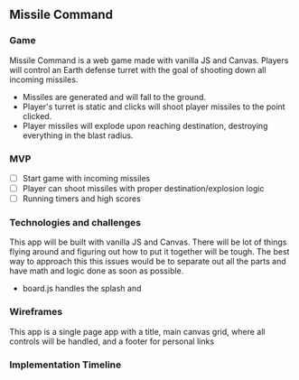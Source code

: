 ## Missile Command

### Game

Missile Command is a web game made with vanilla JS and Canvas. Players will control an Earth defense turret with the goal of shooting down all incoming missiles.

- Missiles are generated and will fall to the ground.
- Player's turret is static and clicks will shoot player missiles to the point clicked.
- Player missiles will explode upon reaching destination, destroying everything in the blast radius.

### MVP

- [ ] Start game with incoming missiles
- [ ] Player can shoot missiles with proper destination/explosion logic
- [ ] Running timers and high scores

### Technologies and challenges

This app will be built with vanilla JS and Canvas. There will be lot of things flying around and figuring out how to put it together will be tough. The best way to approach this this issues would be to separate out all the parts and have math and logic done as soon as possible.

* board.js handles the splash and

### Wireframes

This app is a single page app with a title, main canvas grid, where all controls will be handled, and a footer for personal links



### Implementation Timeline
